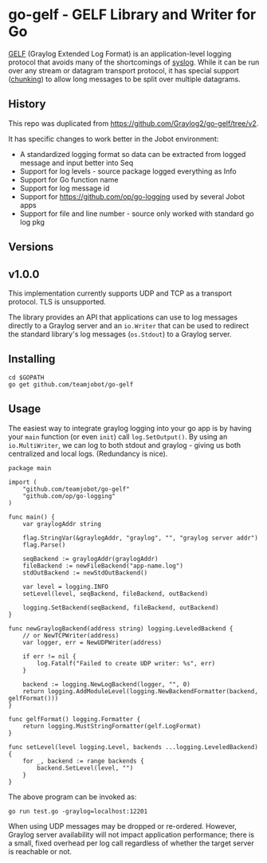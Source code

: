 go-gelf - GELF Library and Writer for Go
========================================

[GELF] (Graylog Extended Log Format) is an application-level logging
protocol that avoids many of the shortcomings of [syslog]. While it
can be run over any stream or datagram transport protocol, it has
special support ([chunking]) to allow long messages to be split over
multiple datagrams.

History
------
This repo was duplicated from https://github.com/Graylog2/go-gelf/tree/v2.

It has specific changes to work better in the Jobot environment:

- A standardized logging format so data can be extracted from logged message and input better into Seq
- Support for log levels - source package logged everything as Info
- Support for Go function name
- Support for log message id
- Support for https://github.com/op/go-logging used by several Jobot apps
- Support for file and line number - source only worked with standard go log pkg

Versions
--------

v1.0.0
------

This implementation currently supports UDP and TCP as a transport
protocol. TLS is unsupported.

The library provides an API that applications can use to log messages
directly to a Graylog server and an `io.Writer` that can be used to
redirect the standard library's log messages (`os.Stdout`) to a
Graylog server.

[GELF]: http://docs.graylog.org/en/2.2/pages/gelf.html
[syslog]: https://tools.ietf.org/html/rfc5424
[chunking]: http://docs.graylog.org/en/2.2/pages/gelf.html#chunked-gelf


Installing
----------
	cd $GOPATH
    go get github.com/teamjobot/go-gelf

Usage
-----

The easiest way to integrate graylog logging into your go app is by
having your `main` function (or even `init`) call `log.SetOutput()`.
By using an `io.MultiWriter`, we can log to both stdout and graylog -
giving us both centralized and local logs.  (Redundancy is nice).

```golang
package main

import (
	"github.com/teamjobot/go-gelf"
	"github.com/op/go-logging"
)

func main() {
	var graylogAddr string

	flag.StringVar(&graylogAddr, "graylog", "", "graylog server addr")
	flag.Parse()

	seqBackend := graylogAddr(graylogAddr)
	fileBackend := newFileBackend("app-name.log")
	stdOutBackend := newStdOutBackend()

	var level = logging.INFO
	setLevel(level, seqBackend, fileBackend, outBackend)

	logging.SetBackend(seqBackend, fileBackend, outBackend)
}

func newGraylogBackend(address string) logging.LeveledBackend {
	// or NewTCPWriter(address)
	var logger, err = NewUDPWriter(address)

	if err != nil {
		log.Fatalf("Failed to create UDP writer: %s", err)
	}

	backend := logging.NewLogBackend(logger, "", 0)
	return logging.AddModuleLevel(logging.NewBackendFormatter(backend, gelfFormat()))
}

func gelfFormat() logging.Formatter {
	return logging.MustStringFormatter(gelf.LogFormat)
}

func setLevel(level logging.Level, backends ...logging.LeveledBackend) {
	for _, backend := range backends {
		backend.SetLevel(level, "")
	}
}

```
The above program can be invoked as:

    go run test.go -graylog=localhost:12201

When using UDP messages may be dropped or re-ordered. However, Graylog
server availability will not impact application performance; there is
a small, fixed overhead per log call regardless of whether the target
server is reachable or not.

